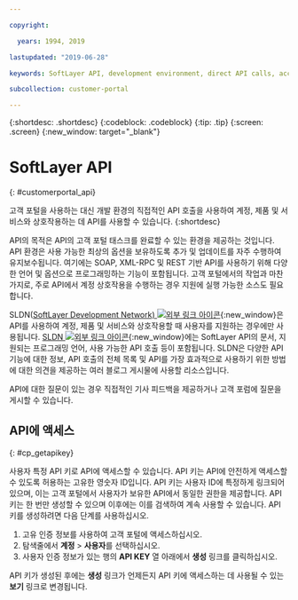 ```yaml
---

copyright:

  years: 1994, 2019

lastupdated: "2019-06-28"

keywords: SoftLayer API, development environment, direct API calls, access API, 

subcollection: customer-portal

---
```


{:shortdesc: .shortdesc}
{:codeblock: .codeblock}
{:tip: .tip}
{:screen: .screen}
{:new_window: target="_blank"}


# SoftLayer API
{: #customerportal_api}

고객 포털을 사용하는 대신 개발 환경의 직접적인 API 호출을 사용하여 계정, 제품 및 서비스와 상호작용하는 데 API를 사용할 수 있습니다.
{:shortdesc}

API의 목적은 API의 고객 포털 태스크를 완료할 수 있는 환경을 제공하는 것입니다. API 환경은 사용 가능한 최상의 옵션을 보유하도록 추가 및 업데이트를 자주 수행하여 유지보수됩니다. 여기에는 SOAP, XML-RPC 및 REST 기반 API를 사용하기 위해 다양한 언어 및 옵션으로 프로그래밍하는 기능이 포함됩니다. 고객 포털에서의 작업과 마찬가지로, 주로 API에서 계정 상호작용을 수행하는 경우 지원에 실행 가능한 소스도 필요합니다.

SLDN([SoftLayer Development Network) ![외부 링크 아이콘](../icons/launch-glyph.svg)](http://sldn.softlayer.com/){:new_window}은 API를 사용하여 계정, 제품 및 서비스와 상호작용할 때 사용자를 지원하는 경우에만 사용됩니다. [SLDN ![외부 링크 아이콘](../icons/launch-glyph.svg)](http://sldn.softlayer.com/){:new_window}에는 SoftLayer API의 문서, 지원되는 프로그래밍 언어, 사용 가능한 API 호출 등이 포함됩니다. SLDN은 다양한 API 기능에 대한 정보, API 호출의 전체 목록 및 API를 가장 효과적으로 사용하기 위한 방법에 대한 의견을 제공하는 여러 블로그 게시물에 사용할 리소스입니다.

API에 대한 질문이 있는 경우 직접적인 기사 피드백을 제공하거나 고객 포럼에 질문을 게시할 수 있습니다.

## API에 액세스 
{: #cp_getapikey}

사용자 특정 API 키로 API에 액세스할 수 있습니다. API 키는 API에 안전하게 액세스할 수 있도록 허용하는 고유한 영숫자 ID입니다. API 키는 사용자 ID에 특정하게 링크되어 있으며, 이는 고객 포털에서 사용자가 보유한 API에서 동일한 권한을 제공합니다. API 키는 한 번만 생성할 수 있으며 이후에는 이를 검색하여 계속 사용할 수 있습니다. API 키를 생성하려면 다음 단계를 사용하십시오.

1. 고유 인증 정보를 사용하여 고객 포털에 액세스하십시오.
2. 탐색줄에서 **계정** > **사용자**를 선택하십시오.
3. 사용자 인증 정보가 있는 행의 **API KEY** 열 아래에서 **생성** 링크를 클릭하십시오.

API 키가 생성된 후에는 **생성** 링크가 언제든지 API 키에 액세스하는 데 사용될 수 있는 **보기** 링크로 변경됩니다.
